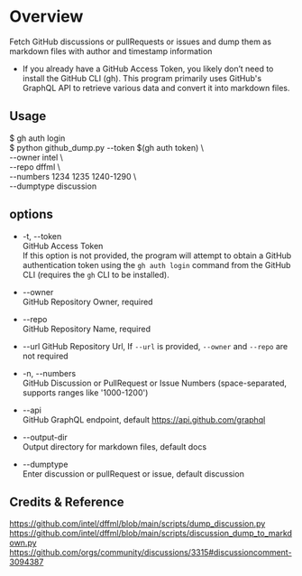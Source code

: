 ﻿# Overview

Fetch GitHub discussions or pullRequests or issues and dump them as markdown files with author and timestamp information

- If you already have a GitHub Access Token, you likely don’t need to install the GitHub CLI (gh). This program primarily uses GitHub's GraphQL API to retrieve various data and convert it into markdown files.

## Usage
$ gh auth login  
$ python github_dump.py --token $(gh auth token) \  
    --owner intel \  
    --repo dffml \  
    --numbers 1234 1235 1240-1290 \  
    --dumptype discussion

## options

-  -t, --token  
GitHub Access Token  
If this option is not provided, the program will attempt to obtain a GitHub authentication token using the `gh auth login` command from the GitHub CLI (requires the `gh` CLI to be installed).  
-  --owner    
GitHub Repository Owner, required  

-  --repo    
GitHub Repository Name, required  

- --url
GitHub Repository Url, If `--url` is provided, `--owner` and `--repo` are not required  

-  -n, --numbers  
GitHub Discussion or PullRequest or Issue Numbers (space-separated, supports ranges like '1000-1200')  

-  --api  
GitHub GraphQL endpoint, default https://api.github.com/graphql  

-  --output-dir  
Output directory for markdown files, default docs  

-  --dumptype  
Enter discussion or pullRequest or issue, default discussion  

## Credits & Reference
https://github.com/intel/dffml/blob/main/scripts/dump_discussion.py
https://github.com/intel/dffml/blob/main/scripts/discussion_dump_to_markdown.py
https://github.com/orgs/community/discussions/3315#discussioncomment-3094387